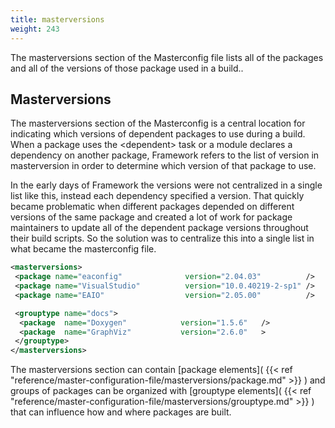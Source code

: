 ```yaml
---
title: masterversions
weight: 243
---
```


The masterversions section of the Masterconfig file lists all of the packages and all of the versions of those package used in a build..

<a name="Masterversions"></a>
## Masterversions ##

The masterversions section of the Masterconfig is a central location for indicating which versions of dependent packages to use during a build.
When a package uses the &lt;dependent&gt; task or a module declares a dependency on another package, Framework refers to the list of version in masterversion in order to determine which version of that package to use.

In the early days of Framework the versions were not centralized in a single list like this, instead each dependency specified a version.
That quickly became problematic when different packages depended on different versions of the same package
and created a lot of work for package maintainers to update all of the dependent package versions throughout their build scripts.
So the solution was to centralize this into a single list in what became the masterconfig file.


```xml
<masterversions>
 <package name="eaconfig"              version="2.04.03"          />
 <package name="VisualStudio"          version="10.0.40219-2-sp1" />
 <package name="EAIO"                  version="2.05.00"          />

 <grouptype name="docs">
  <package  name="Doxygen"            version="1.5.6"   />
  <package  name="GraphViz"           version="2.6.0"   >
 </grouptype>
</masterversions>
```
The masterversions section can contain [package elements]( {{< ref "reference/master-configuration-file/masterversions/package.md" >}} ) and groups of packages can be organized with [grouptype elements]( {{< ref "reference/master-configuration-file/masterversions/grouptype.md" >}} ) that can influence how and where packages are built.

